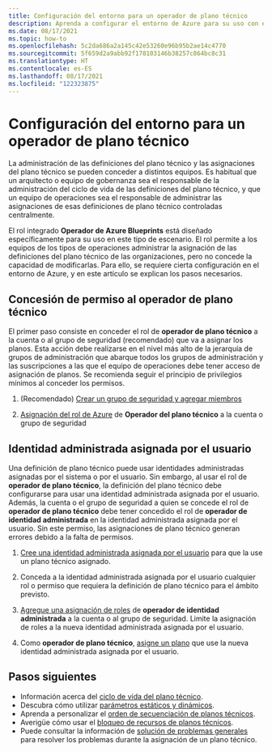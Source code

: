 ```yaml
---
title: Configuración del entorno para un operador de plano técnico
description: Aprenda a configurar el entorno de Azure para su uso con el rol integrado de Azure en el operador del plano técnico.
ms.date: 08/17/2021
ms.topic: how-to
ms.openlocfilehash: 5c2da686a2a145c42e53260e96b95b2ae14c4770
ms.sourcegitcommit: 5f659d2a9abb92f178103146b38257c864bc8c31
ms.translationtype: HT
ms.contentlocale: es-ES
ms.lasthandoff: 08/17/2021
ms.locfileid: "122323875"
---
```

# <a name="configure-your-environment-for-a-blueprint-operator"></a>Configuración del entorno para un operador de plano técnico

La administración de las definiciones del plano técnico y las asignaciones del plano técnico se pueden conceder a distintos equipos. Es habitual que un arquitecto o equipo de gobernanza sea el responsable de la administración del ciclo de vida de las definiciones del plano técnico, y que un equipo de operaciones sea el responsable de administrar las asignaciones de esas definiciones de plano técnico controladas centralmente.

El rol integrado **Operador de Azure Blueprints** está diseñado específicamente para su uso en este tipo de escenario. El rol permite a los equipos de los tipos de operaciones administrar la asignación de las definiciones del plano técnico de las organizaciones, pero no concede la capacidad de modificarlas. Para ello, se requiere cierta configuración en el entorno de Azure, y en este artículo se explican los pasos necesarios.

## <a name="grant-permission-to-the-blueprint-operator"></a>Concesión de permiso al operador de plano técnico

El primer paso consiste en conceder el rol de **operador de plano técnico** a la cuenta o al grupo de seguridad (recomendado) que va a asignar los planos. Esta acción debe realizarse en el nivel más alto de la jerarquía de grupos de administración que abarque todos los grupos de administración y las suscripciones a las que el equipo de operaciones debe tener acceso de asignación de planos. Se recomienda seguir el principio de privilegios mínimos al conceder los permisos.

1. (Recomendado) [Crear un grupo de seguridad y agregar miembros](../../../active-directory/fundamentals/active-directory-groups-create-azure-portal.md)

1. [Asignación del rol de Azure](../../../role-based-access-control/role-assignments-portal.md) de **Operador del plano técnico** a la cuenta o grupo de seguridad

## <a name="user-assign-managed-identity"></a>Identidad administrada asignada por el usuario

Una definición de plano técnico puede usar identidades administradas asignadas por el sistema o por el usuario. Sin embargo, al usar el rol de **operador de plano técnico**, la definición del plano técnico debe configurarse para usar una identidad administrada asignada por el usuario. Además, la cuenta o el grupo de seguridad a quien se concede el rol de **operador de plano técnico** debe tener concedido el rol de **operador de identidad administrada** en la identidad administrada asignada por el usuario. Sin este permiso, las asignaciones de plano técnico generan errores debido a la falta de permisos.

1. [Cree una identidad administrada asignada por el usuario](../../../active-directory/managed-identities-azure-resources/how-to-manage-ua-identity-portal.md#create-a-user-assigned-managed-identity) para que la use un plano técnico asignado.

1. Conceda a la identidad administrada asignada por el usuario cualquier rol o permiso que requiera la definición de plano técnico para el ámbito previsto.

1. [Agregue una asignación de roles](../../../role-based-access-control/role-assignments-portal.md) de **operador de identidad administrada** a la cuenta o al grupo de seguridad. Limite la asignación de roles a la nueva identidad administrada asignada por el usuario.

1. Como **operador de plano técnico**, [asigne un plano](../create-blueprint-portal.md#assign-a-blueprint) que use la nueva identidad administrada asignada por el usuario.

## <a name="next-steps"></a>Pasos siguientes

- Información acerca del [ciclo de vida del plano técnico](../concepts/lifecycle.md).
- Descubra cómo utilizar [parámetros estáticos y dinámicos](../concepts/parameters.md).
- Aprenda a personalizar el [orden de secuenciación de planos técnicos](../concepts/sequencing-order.md).
- Averigüe cómo usar el [bloqueo de recursos de planos técnicos](../concepts/resource-locking.md).
- Puede consultar la información de [solución de problemas generales](../troubleshoot/general.md) para resolver los problemas durante la asignación de un plano técnico.